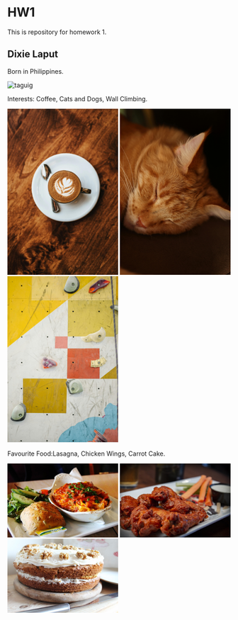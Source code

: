 # HW1
This is repository for homework 1.

## Dixie Laput

Born in Philippines. 

![taguig](https://github.com/dixiemarielaput1/Laput_D_HW1/assets/156870258/8ed9af6e-4b7a-4eef-bb9c-739a269a5695)

Interests: Coffee, Cats and Dogs, Wall Climbing.

<p float="left">
  <img src="images/coffeeislife.jpg" width="250" />
  <img src="images/sleepingmeow.jpg" width="250" /> 
  <img src="images/climbislife.jpg" width="250" />
</p>

Favourite Food:Lasagna, Chicken Wings, Carrot Cake.
<p float="left">
  <img src="images/Lasagna.jpg" width="250" />
  <img src="images/chickenwing.jpg" width="250" /> 
  <img src="images/carrotcake.jpg" width="250" />
</p>